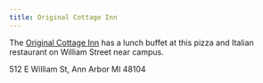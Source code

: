```yaml
---
title: Original Cottage Inn
---
```

The [Original Cottage Inn] has a lunch buffet at this pizza and
Italian restaurant on William Street near campus.

512 E William St, Ann Arbor MI 48104

[Original Cottage Inn]:http://www.originalcottageinn.com/
